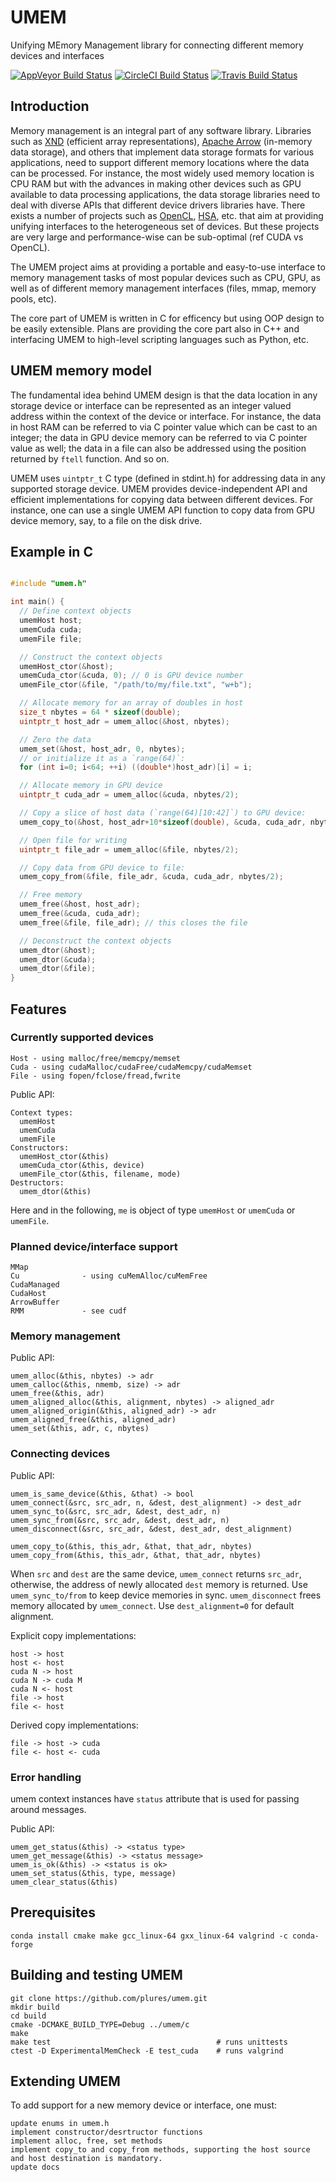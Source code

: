 # UMEM
Unifying MEmory Management library for connecting different memory devices and interfaces

[![AppVeyor Build Status](https://ci.appveyor.com/api/projects/status/kcedl490a7fbqvoo/branch/master?svg=true)](https://ci.appveyor.com/project/pearu/umem/branch/master)
[![CircleCI Build Status](https://circleci.com/gh/plures/umem/tree/master.svg?style=svg)](https://circleci.com/gh/plures/umem/tree/master)
[![Travis Build Status](https://travis-ci.org/plures/umem.svg?branch=master)](https://travis-ci.org/plures/umem)

## Introduction

Memory management is an integral part of any software
library. Libraries such as [XND](https://xnd.io) (efficient array
representations), [Apache Arrow](https://arrow.apache.org/) (in-memory
data storage), and others that implement data storage formats for
various applications, need to support different memory locations where
the data can be processed. For instance, the most widely used memory
location is CPU RAM but with the advances in making other devices such
as GPU available to data processing applications, the data storage
libraries need to deal with diverse APIs that different device drivers
libraries have. There exists a number of projects such as
[OpenCL](https://www.khronos.org/opencl/),
[HSA](https://en.wikipedia.org/wiki/Heterogeneous_System_Architecture),
etc.  that aim at providing unifying interfaces to the heterogeneous
set of devices. But these projects are very large and performance-wise
can be sub-optimal (ref CUDA vs OpenCL).

The UMEM project aims at providing a portable and easy-to-use
interface to memory management tasks of most popular devices such as
CPU, GPU, as well as of different memory management interfaces (files,
mmap, memory pools, etc).

The core part of UMEM is written in C for efficency but using OOP
design to be easily extensible. Plans are providing the core part also
in C++ and interfacing UMEM to high-level scripting languages such as
Python, etc.

## UMEM memory model

The fundamental idea behind UMEM design is that the data location in
any storage device or interface can be represented as an integer
valued address within the context of the device or interface. For
instance, the data in host RAM can be referred to via C pointer value
which can be cast to an integer; the data in GPU device memory can be
referred to via C pointer value as well; the data in a file can also
be addressed using the position returned by `ftell` function. And so
on.

UMEM uses `uintptr_t` C type (defined in stdint.h) for addressing data
in any supported storage device.  UMEM provides device-independent API and
efficient implementations for copying data between different devices.
For instance, one can use a single UMEM API function to copy data from
GPU device memory, say, to a file on the disk drive.

## Example in C

```c

#include "umem.h"

int main() {
  // Define context objects 
  umemHost host;
  umemCuda cuda;
  umemFile file;

  // Construct the context objects
  umemHost_ctor(&host);
  umemCuda_ctor(&cuda, 0); // 0 is GPU device number
  umemFile_ctor(&file, "/path/to/my/file.txt", "w+b");

  // Allocate memory for an array of doubles in host
  size_t nbytes = 64 * sizeof(double);
  uintptr_t host_adr = umem_alloc(&host, nbytes);

  // Zero the data
  umem_set(&host, host_adr, 0, nbytes);
  // or initialize it as a `range(64)`:
  for (int i=0; i<64; ++i) ((double*)host_adr)[i] = i;

  // Allocate memory in GPU device
  uintptr_t cuda_adr = umem_alloc(&cuda, nbytes/2);

  // Copy a slice of host data (`range(64)[10:42]`) to GPU device:
  umem_copy_to(&host, host_adr+10*sizeof(double), &cuda, cuda_adr, nbytes/2);

  // Open file for writing
  uintptr_t file_adr = umem_alloc(&file, nbytes/2);

  // Copy data from GPU device to file:
  umem_copy_from(&file, file_adr, &cuda, cuda_adr, nbytes/2);

  // Free memory
  umem_free(&host, host_adr);
  umem_free(&cuda, cuda_adr);
  umem_free(&file, file_adr); // this closes the file

  // Deconstruct the context objects
  umem_dtor(&host);
  umem_dtor(&cuda);
  umem_dtor(&file);
}
```

## Features

### Currently supported devices

```
Host - using malloc/free/memcpy/memset
Cuda - using cudaMalloc/cudaFree/cudaMemcpy/cudaMemset
File - using fopen/fclose/fread,fwrite
```

Public API:
```
Context types:
  umemHost
  umemCuda
  umemFile
Constructors:
  umemHost_ctor(&this)
  umemCuda_ctor(&this, device)
  umemFile_ctor(&this, filename, mode)
Destructors:
  umem_dtor(&this)
```
Here and in the following, `me` is object of type `umemHost` or
`umemCuda` or `umemFile`.

### Planned device/interface support

```
MMap
Cu              - using cuMemAlloc/cuMemFree
CudaManaged
CudaHost
ArrowBuffer
RMM             - see cudf
```

### Memory management

Public API:
```
umem_alloc(&this, nbytes) -> adr
umem_calloc(&this, nmemb, size) -> adr
umem_free(&this, adr)
umem_aligned_alloc(&this, alignment, nbytes) -> aligned_adr
umem_aligned_origin(&this, aligned_adr) -> adr
umem_aligned_free(&this, aligned_adr)
umem_set(&this, adr, c, nbytes)
```

### Connecting devices

Public API:
```
umem_is_same_device(&this, &that) -> bool
umem_connect(&src, src_adr, n, &dest, dest_alignment) -> dest_adr
umem_sync_to(&src, src_adr, &dest, dest_adr, n)
umem_sync_from(&src, src_adr, &dest, dest_adr, n)
umem_disconnect(&src, src_adr, &dest, dest_adr, dest_alignment)

umem_copy_to(&this, this_adr, &that, that_adr, nbytes)
umem_copy_from(&this, this_adr, &that, that_adr, nbytes)
```
When `src` and `dest` are the same device, `umem_connect`
returns `src_adr`, otherwise, the address of newly allocated `dest`
memory is returned. Use `umem_sync_to/from` to keep device memories in
sync.  `umem_disconnect` frees memory allocated by `umem_connect`. Use
`dest_alignment=0` for default alignment.

Explicit copy implementations:
```
host -> host
host <- host
cuda N -> host
cuda N -> cuda M
cuda N <- host
file -> host
file <- host
```

Derived copy implementations:
```
file -> host -> cuda
file <- host <- cuda
```


### Error handling

umem context instances have `status` attribute that is used for passing around messages.

Public API:
```
umem_get_status(&this) -> <status type>
umem_get_message(&this) -> <status message>
umem_is_ok(&this) -> <status is ok>
umem_set_status(&this, type, message)
umem_clear_status(&this)
```

## Prerequisites

```
conda install cmake make gcc_linux-64 gxx_linux-64 valgrind -c conda-forge
```

## Building and testing UMEM

```
git clone https://github.com/plures/umem.git
mkdir build
cd build
cmake -DCMAKE_BUILD_TYPE=Debug ../umem/c
make
make test                                     # runs unittests
ctest -D ExperimentalMemCheck -E test_cuda    # runs valgrind
```

## Extending UMEM

To add support for a new memory device or interface, one must:
```
update enums in umem.h
implement constructor/desrtructor functions
implement alloc, free, set methods
implement copy_to and copy_from methods, supporting the host source and host destination is mandatory.
update docs
```
